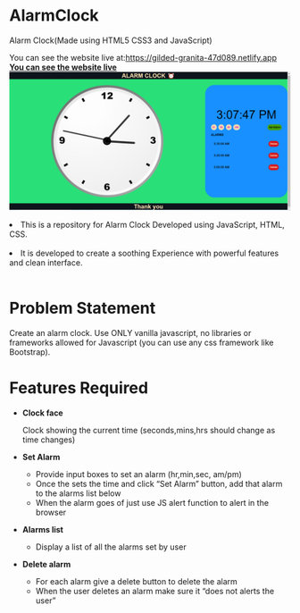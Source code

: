 # AlarmClock
Alarm Clock(Made using HTML5 CSS3 and JavaScript)

You can see the website live at:https://gilded-granita-47d089.netlify.app 
<a href = "https://gilded-granita-47d089.netlify.app"> <b>You can see the website live </b> </a>  
![Screenshot (9146)](https://github.com/BhargavSaiAkula/AlarmClock-html-css-js/blob/main/Screenshot%20clock.png)

<li>This is a repository for Alarm Clock Developed using  JavaScript, HTML, CSS.</li>
<br>
<li> It is developed to create a soothing Experience with powerful features and clean interface.</li>
<br>

# Problem Statement

Create an alarm clock. Use ONLY vanilla javascript, no libraries or frameworks allowed for Javascript (you can use any css framework like Bootstrap).
<br>

# Features Required

- <b>Clock face</b><br>

  Clock showing the current time (seconds,mins,hrs should change as time changes)

- <b>Set Alarm</b> <br>

  - Provide input boxes to set an alarm (hr,min,sec, am/pm)
  - Once the sets the time and click “Set Alarm” button, add that alarm to the alarms list below
  - When the alarm goes of just use JS alert function to alert in the browser

- <b>Alarms list</b> <br>

  - Display a list of all the alarms set by user
 
- <b>Delete alarm</b> <br>
  - For each alarm give a delete button to delete the alarm
  - When the user deletes an alarm make sure it “does not alerts the user”
  

<br>







 
